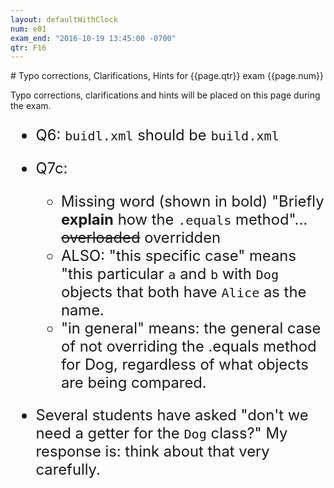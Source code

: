 ```yaml
---
layout: defaultWithClock
num: e01
exam_end: "2016-10-19 13:45:00 -0700"
qtr: F16
---
```


<!-- {% include exam_clock.html %} -->

<div style="clear:both;" markdown="1">
# Typo corrections, Clarifications, Hints for {{page.qtr}} exam {{page.num}}

</div>

Typo corrections, clarifications and hints will be placed on this page during the exam.

<div style="font-size:170%" markdown="1">

* Q6: `buidl.xml` should be `build.xml`

* Q7c: 
    * Missing word (shown in bold) "Briefly <strong>explain</strong> how the `.equals` method"... <s>overloaded</s> overridden
    * ALSO: "this specific case" means "this particular `a` and `b` with `Dog` objects that both have `Alice` as the name.
    * "in general" means: the general case of not overriding the .equals method for Dog, regardless of what objects are being compared.

* Several students have asked "don't we need a getter for the `Dog` class?"  My response is: think about that very carefully.
</div>


